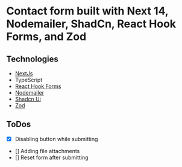 # Contact form built with Next 14, Nodemailer, ShadCn, React Hook Forms, and Zod

## Technologies

- [NextJs](https://github.com/vercel/next.js)
- TypeScript
- [React Hook Forms](https://github.com/react-hook-form/react-hook-form)
- [Nodemailer](https://github.com/nodemailer/nodemailer)
- [Shadcn Ui](https://ui.shadcn.com/)
- [Zod](https://github.com/colinhacks/zod)

## ToDos
- [x] Disabling button while submitting
- [] Adding file attachments
- [] Reset form after submitting